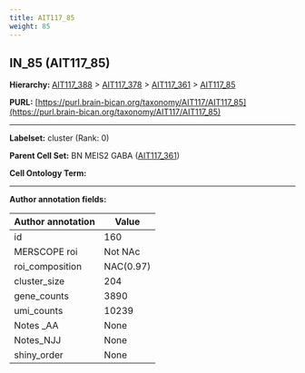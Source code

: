 ```yaml
---
title: AIT117_85
weight: 85
---
```

## IN_85 (AIT117_85)
<b>Hierarchy: </b>
[AIT117_388](../AIT117_388) >
[AIT117_378](../AIT117_378) >
[AIT117_361](../AIT117_361) >
[AIT117_85](../AIT117_85)

**PURL:** [https://purl.brain-bican.org/taxonomy/AIT117/AIT117_85](https://purl.brain-bican.org/taxonomy/AIT117/AIT117_85)

---


**Labelset:** cluster (Rank: 0)

**Parent Cell Set:** BN MEIS2 GABA ([AIT117_361](../AIT117_361))



**Cell Ontology Term:** 

[MARKER GENES.]: #


---

[TRANSFERRED ANNOTATIONS.]: #


[AUTHOR ANNOTATION FIELDS.]: #


**Author annotation fields:**

| Author annotation | Value |
|-------------------|-------|
|id|160|
|MERSCOPE roi|Not NAc|
|roi_composition|NAC(0.97)|
|cluster_size|204|
|gene_counts|3890|
|umi_counts|10239|
|Notes _AA|None|
|Notes_NJJ|None|
|shiny_order|None|
